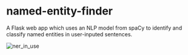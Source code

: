 # named-entity-finder
A Flask web app which uses an NLP model from spaCy to identify and classify named entities in user-inputed sentences.

![ner_in_use](https://user-images.githubusercontent.com/28612400/132269773-3b81a3d5-2e1e-436f-85d7-4a3b409fbbbe.gif)
